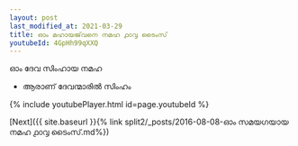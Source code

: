 ```yaml
---
layout: post
last_modified_at: 2021-03-29
title: ഓം മഹായജ്‌വനെ നമഹ ൧൦൮ ടൈംസ്
youtubeId: 4GpHh99qXXQ
---
```

 
 
 ഓം ദേവ സിംഹായ നമഹ 
 
 -  ആരാണ് ദേവന്മാരിൽ സിംഹം 
 
  
 
  
 
 
 
 
 
 


{% include youtubePlayer.html id=page.youtubeId %}
 
[Next]({{ site.baseurl }}{% link  split2/_posts/2016-08-08-ഓം സമയഗയായ നമഹ ൧൦൮ ടൈംസ്.md%})
 
